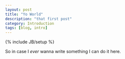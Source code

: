 ```yaml
---
layout: post
title: "Yo World"
description: "that first post"
category: Introduction
tags: [blog, intro]
---
```

{% include JB/setup %}

So in case I _ever_ wanna write something I can do it here.